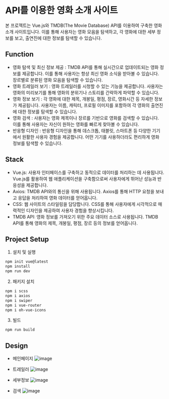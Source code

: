 # API를 이용한 영화 소개 사이트

본 프로젝트는 Vue.js와 TMDB(The Movie Database) API를 이용하여 구축한 영화 소개 사이트입니다. 이를 통해 사용자는 영화 모음을 탐색하고, 각 영화에 대한 세부 정보를 보고, 출연진에 대한 정보를 탐색할 수 있습니다.

## Function

* 영화 탐색 및 최신 정보 제공 : TMDB API를 통해 실시간으로 업데이트되는 영화 정보를 제공합니다. 이를 통해 사용자는 항상 최신 영화 소식을 받아볼 수 있습니다. 장르별로 분류된 영화 모음을 탐색할 수 있습니다.
* 영화 트레일러 보기 : 영화 트레일러를 시청할 수 있는 기능을 제공합니다. 사용자는 영화의 미리보기를 통해 영화의 분위기나 스토리를 간략하게 파악할 수 있습니다.
* 영화 정보 보기 : 각 영화에 대한 제목, 개봉일, 평점, 장르, 영화시간 등 자세한 정보가 제공됩니다. 사용자는 이름, 캐릭터, 프로필 이미지를 포함하여 각 영화의 출연진에 대한 정보를 탐색할 수 있습니다.
* 영화 검색 : 사용자는 영화 제목이나 장르를 기반으로 영화를 검색할 수 있습니다. 이를 통해 사용자는 자신이 원하는 영화를 빠르게 찾아볼 수 있습니다.
* 반응형 디자인 : 반응형 디자인을 통해 데스크톱, 태블릿, 스마트폰 등 다양한 기기에서 원활한 사용자 경험을 제공합니다. 어떤 기기를 사용하더라도 편리하게 영화 정보를 탐색할 수 있습니다.

## Stack

* Vue.js: 사용자 인터페이스를 구축하고 동적으로 데이터를 처리하는 데 사용됩니다. Vue.js를 활용하여 웹 애플리케이션을 구축함으로써 사용자에게 뛰어난 성능과 반응성을 제공합니다.
* Axios: TMDB API와의 통신을 위해 사용됩니다. Axios를 통해 HTTP 요청을 보내고 응답을 처리하여 영화 데이터를 얻어옵니다.
* CSS: 웹 사이트의 스타일링을 담당합니다. CSS를 통해 사용자에게 시각적으로 매력적인 디자인을 제공하여 사용자 경험을 향상시킵니다.
* TMDB API: 영화 정보를 가져오기 위한 주요 데이터 소스로 사용됩니다. TMDB API를 통해 영화의 제목, 개봉일, 평점, 장르 등의 정보를 얻어옵니다.

## Project Setup

1. 설치 및 실행
```sh
npm init vue@latest
npm install
npm run dev
```

2. 패키지 설치
```sh
npm i scss
npm i axios
npm i swiper
npm i vue-router
npm i oh-vue-icons
```

3. 빌드
```sh
npm run build
```

## Design

* 메인페이지
![image](https://github.com/gnlgk/vue-movie/assets/161431748/ec839b78-c34b-4b97-9b00-315e3b4775ff)

* 트레일러
![image](https://github.com/gnlgk/vue-movie/assets/161431748/f4e495d6-f902-43a0-8525-def24a59fee8)

* 세부정보
![image](https://github.com/gnlgk/vue-movie/assets/161431748/a670b1ad-a9dd-469b-8ddd-5402df07aabb)

* 검색
![image](https://github.com/gnlgk/vue-movie/assets/161431748/0cc8ac8c-f549-4d08-ac43-d96cc8674cb6)





